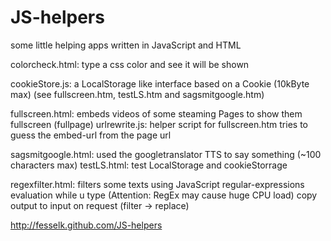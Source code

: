 JS-helpers
==========

some little helping apps written in JavaScript and HTML

colorcheck.html: type a css color and see it will be shown

cookieStore.js: a LocalStorage like interface based on a Cookie (10kByte max) (see fullscreen.htm, testLS.htm and sagsmitgoogle.htm)

fullscreen.html: embeds videos of some steaming Pages to show them fullscreen (fullpage)
urlrewrite.js: helper script for fullscreen.htm tries to guess the embed-url from the page url

sagsmitgoogle.html: used the googletranslator TTS to say something (~100 characters max)
testLS.html: test LocalStorage and cookieStorrage

regexfilter.html: filters some texts using JavaScript regular-expressions
    evaluation while u type (Attention: RegEx may cause huge CPU load)
    copy output to input on request (filter -> replace)

http://fesselk.github.com/JS-helpers